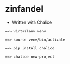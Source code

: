 # zinfandel

- Written with Chalice

~~~
==> virtualenv venv
~~~


~~~
==> source venv/bin/activate 
~~~

~~~
==> pip install chalice
~~~


~~~
==> chalice new-project
~~~

